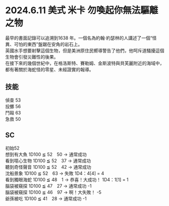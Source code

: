 # 2024.6.11 美式  米卡  勿喚起你無法驅離之物

最早的書面記錄可以追溯到1638 年。一個名為約翰·約瑟林的人講述了一個“怪異、可怕的東西”盤踞在安角的岩石上。  
英國水手想要射擊這個生物，但是美洲原住民嚮導警告了他們，他呵斥道騷擾這個生物會引發災難性的後果。  
在接下來的幾個世紀中，在格洛斯特、賽勒姆、金斯波特與貝芙麗附近的海域中，都有著關於海蛇怪的零星、未經證實的報導。  
  



## 技能  
偵查 53  
投擲 56  
鬥毆 63  
急救 50  



## SC 
初始52  
想到有大魚 1D100 ≦ 52　50 → 通常成功  
看到噁心生物 1D100 ≦ 52　37 → 通常成功  
聽到奇怪聲音 1D100 ≦ 52　42 → 通常成功  
沈船景象 1D100 ≦ 52　63 → 失敗 1D4：4[4] = 4  
看到獨眼海蛇 1D100 ≦ 48　1 → 恭喜！大成功！ 1D4：1[1] = 1  
腦袋被窺探 1D100 ≦ 47　27 → 通常成功 -1  
腦袋被窺探 1D100 ≦ 46　97 → 啊！大失敗！ -5  
爺孫被吃 1D100 ≦ 41　28 → 通常成功 -1  
